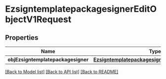 # EzsigntemplatepackagesignerEditObjectV1Request

## Properties
Name | Type | Description | Notes
------------ | ------------- | ------------- | -------------
**objEzsigntemplatepackagesigner** | [**EzsigntemplatepackagesignerRequestCompound***](EzsigntemplatepackagesignerRequestCompound.md) |  | 

[[Back to Model list]](../README.md#documentation-for-models) [[Back to API list]](../README.md#documentation-for-api-endpoints) [[Back to README]](../README.md)


